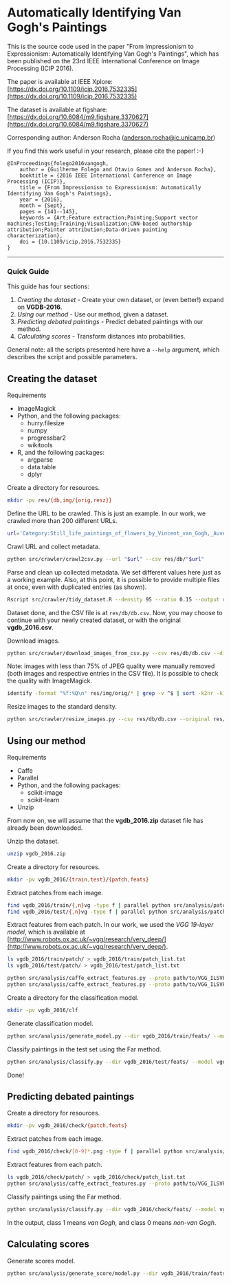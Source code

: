 # Automatically Identifying Van Gogh's Paintings

This is the source code used in the paper
"From Impressionism to Expressionism: Automatically
Identifying Van Gogh's Paintings", which has been
published on the 23rd IEEE International Conference
on Image Processing (ICIP 2016).

The paper is available at IEEE Xplore:
[https://dx.doi.org/10.1109/icip.2016.7532335](https://dx.doi.org/10.1109/icip.2016.7532335)

The dataset is available at figshare:
[https://dx.doi.org/10.6084/m9.figshare.3370627](https://dx.doi.org/10.6084/m9.figshare.3370627)

Corresponding author:
Anderson Rocha ([anderson.rocha@ic.unicamp.br](mailto:anderson.rocha@ic.unicamp.br))


If you find this work useful in your research, please cite the paper!  :-)

```
@InProceedings{folego2016vangogh,
    author = {Guilherme Folego and Otavio Gomes and Anderson Rocha},
    booktitle = {2016 IEEE International Conference on Image Processing (ICIP)},
    title = {From Impressionism to Expressionism: Automatically Identifying Van Gogh's Paintings},
    year = {2016},
    month = {Sept},
    pages = {141--145},
    keywords = {Art;Feature extraction;Painting;Support vector machines;Testing;Training;Visualization;CNN-based authorship attribution;Painter attribution;Data-driven painting characterization},
    doi = {10.1109/icip.2016.7532335}
}
```


---

### Quick Guide

This guide has four sections:

1. *Creating the dataset* - Create your own dataset, or (even better!) expand on **VGDB-2016**.
2. *Using our method* - Use our method, given a dataset.
3. *Predicting debated paintings* - Predict debated paintings with our method.
4. *Calculating scores* - Transform distances into probabilities.


General note: all the scripts presented here have a `--help` argument,
which describes the script and possible parameters.


## Creating the dataset

Requirements

- ImageMagick
- Python, and the following packages:
    - hurry.filesize
    - numpy
    - progressbar2
    - wikitools
- R, and the following packages:
    - argparse
    - data.table
    - dplyr


Create a directory for resources.
```bash
mkdir -pv res/{db,img/{orig,resz}}
```

Define the URL to be crawled. This is just an example. In our work, we crawled more than 200 different URLs.
```bash
url='Category:Still_life_paintings_of_flowers_by_Vincent_van_Gogh,_Auvers_1890'
```

Crawl URL and collect metadata.
```bash
python src/crawler/crawl2csv.py --url "$url" --csv res/db/"$url"
```

Parse and clean up collected metadata.
We set different values here just as a working example.
Also, at this point, it is possible to provide multiple files at once, even with duplicated entries (as shown).
```bash
Rscript src/crawler/tidy_dataset.R --density 95 --ratio 0.15 --output res/db/db.csv res/db/"$url" res/db/"$url"
```

Dataset done, and the CSV file is at `res/db/db.csv`.
Now, you may choose to continue with your newly created dataset, or with the original **vgdb_2016.csv**.


Download images.
```bash
python src/crawler/download_images_from_csv.py --csv res/db/db.csv --directory res/img/orig/
```
Note: images with less than 75% of JPEG quality were manually removed
(both images and respective entries in the CSV file).
It is possible to check the quality with ImageMagick.

```bash
identify -format "%f:%Q\n" res/img/orig/* | grep -v ^$ | sort -k2nr -k1 -t:
```


Resize images to the standard density.
```bash
python src/crawler/resize_images.py --csv res/db/db.csv --original res/img/orig/ --resized res/img/resz/
```


## Using our method

Requirements

- Caffe
- Parallel
- Python, and the following packages:
    - scikit-image
    - scikit-learn
- Unzip


From now on, we will assume that the **vgdb_2016.zip** dataset file has already been downloaded.

Unzip the dataset.
```bash
unzip vgdb_2016.zip
```

Create a directory for resources.
```bash
mkdir -pv vgdb_2016/{train,test}/{patch,feats}
```

Extract patches from each image.
```bash
find vgdb_2016/train/{,n}vg -type f | parallel python src/analysis/patch_extraction.py --image {} --dir vgdb_2016/train/patch/
find vgdb_2016/test/{,n}vg -type f | parallel python src/analysis/patch_extraction.py --image {} --dir vgdb_2016/test/patch/
```

Extract features from each patch.
In our work, we used the *VGG 19-layer model*, which is available at [http://www.robots.ox.ac.uk/~vgg/research/very_deep/](http://www.robots.ox.ac.uk/~vgg/research/very_deep/).
```bash
ls vgdb_2016/train/patch/ > vgdb_2016/train/patch_list.txt
ls vgdb_2016/test/patch/ > vgdb_2016/test/patch_list.txt

python src/analysis/caffe_extract_features.py --proto path/to/VGG_ILSVRC_19_layers_deploy.prototxt --model path/to/VGG_ILSVRC_19_layers.caffemodel --list vgdb_2016/train/patch_list.txt --input vgdb_2016/train/patch/ --output vgdb_2016/train/feats/
python src/analysis/caffe_extract_features.py --proto path/to/VGG_ILSVRC_19_layers_deploy.prototxt --model path/to/VGG_ILSVRC_19_layers.caffemodel --list vgdb_2016/test/patch_list.txt --input vgdb_2016/test/patch/ --output vgdb_2016/test/feats/
```

Create a directory for the classification model.
```bash
mkdir -pv vgdb_2016/clf
```

Generate classification model.
```bash
python src/analysis/generate_model.py --dir vgdb_2016/train/feats/ --model vgdb_2016/clf/model.pkl
```

Classify paintings in the test set using the Far method.
```bash
python src/analysis/classify.py --dir vgdb_2016/test/feats/ --model vgdb_2016/clf/model.pkl --aggregation far --gtruth
```

Done!


## Predicting debated paintings

Create a directory for resources.
```bash
mkdir -pv vgdb_2016/check/{patch,feats}
```

Extract patches from each image.
```bash
find vgdb_2016/check/[0-9]*.png -type f | parallel python src/analysis/patch_extraction.py --image {} --dir vgdb_2016/check/patch/
```

Extract features from each patch.
```bash
ls vgdb_2016/check/patch/ > vgdb_2016/check/patch_list.txt
python src/analysis/caffe_extract_features.py --proto path/to/VGG_ILSVRC_19_layers_deploy.prototxt --model path/to/VGG_ILSVRC_19_layers.caffemodel --list vgdb_2016/check/patch_list.txt --input vgdb_2016/check/patch/ --output vgdb_2016/check/feats/
```

Classify paintings using the Far method.
```bash
python src/analysis/classify.py --dir vgdb_2016/check/feats/ --model vgdb_2016/clf/model.pkl --aggregation far
```

In the output, class 1 means *van Gogh*, and class 0 means *non-van Gogh*.


## Calculating scores

Generate scores  model.
```bash
python src/analysis/generate_score/model.py --dir vgdb_2016/train/feats/ --model vgdb_2016/clf/model.pkl --score vgdb_2016/clf/score.pkl
```

